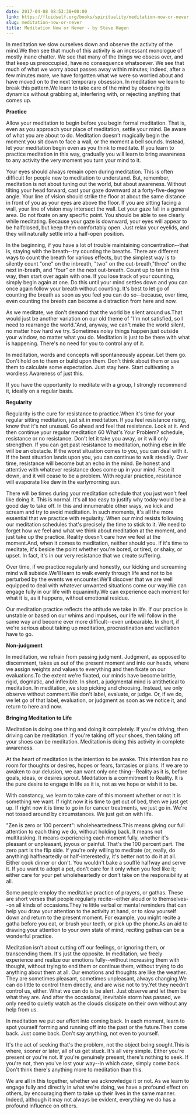 ```yaml
---
date: 2017-04-08 08:53:38+00:00
link: https://fluidself.org/books/spirituality/meditation-now-or-never
slug: meditation-now-or-never
title: Meditation Now or Never - by Steve Hagen
---
```


In meditation we slow ourselves down and observe the activity of the mind.We then see that much of this activity is an incessant monologue of mostly inane chatter. We see that many of the things we obsess over, and that keep us preoccupied, have no consequence whatsoever. We see that much of what we worry about passes away within minutes; indeed, after a few minutes more, we have forgotten what we were so worried about and have moved on to the next temporary obsession. In meditation we learn to break this pattern.We learn to take care of the mind by observing its dynamics without grabbing at, interfering with, or rejecting anything that comes up.

**Practice**

Allow your meditation to begin before you begin formal meditation. That is, even as you approach your place of meditation, settle your mind. Be aware of what you are about to do. Meditation doesn't magically begin the moment you sit down to face a wall, or the moment a bell sounds. Instead, let your meditation begin even as you think to meditate. If you learn to practice meditation in this way, gradually you will learn to bring awareness to any activity the very moment you turn your mind to it.

Your eyes should always remain open during meditation. This is often difficult for people new to meditation to understand. But, remember, meditation is not about tuning out the world, but about awareness. Without tilting your head forward, cast your gaze downward at a forty-five-degree angle. Your line of vision should strike the floor at about the same distance in front of you as your eyes are above the floor. If you are sitting facing a wall, your line of vision may intersect the wall. Let your gaze fall in a general area. Do not fixate on any specific point. You should be able to see clearly while meditating. Because your gaze is downward, your eyes will appear to be halfclosed, but keep them comfortably open. Just relax your eyelids, and they will naturally settle into a half-open position.

In the beginning, if you have a lot of trouble maintaining concentration--that is, staying with the breath--try counting the breaths. There are different ways to count the breath for various effects, but the simplest way is to silently count "one" on the inbreath, "two" on the out-breath,"three" on the next in-breath, and "four" on the next out-breath. Count up to ten in this way, then start over again with one. If you lose track of your counting, simply begin again at one. Do this until your mind settles down and you can once again follow your breath without counting. It's best to let go of counting the breath as soon as you feel you can do so--because, over time, even counting the breath can become a distraction from here and now.

As we meditate, we don't demand that the world be silent around us.That would just be another variation on our old theme of "I'm not satisfied, so I need to rearrange the world."And, anyway, we can't make the world silent, no matter how hard we try. Sometimes noisy things happen just outside your window, no matter what you do. Meditation is just to be there with what is happening. There's no need for you to control any of it.

In meditation, words and concepts will spontaneously appear. Let them go. Don't hold on to them or build upon them. Don't think about them or use them to calculate some expectation. Just stay here. Start cultivating a wordless Awareness of just this.

If you have the opportunity to meditate with a group, I strongly recommend it, ideally on a regular basis.

**Regularity**

Regularity is the cure for resistance to practice.When it's time for your regular sitting meditation, just sit in meditation. If you feel resistance rising, know that it's not unusual. Go ahead and feel that resistance. Look at it. And then continue your regular meditation 60 What's Your Problem? schedule, resistance or no resistance. Don't let it take you away, or it will only strengthen. If you can get past resistance to meditation, nothing else in life will be an obstacle. If the worst situation comes to you, you can deal with it. If the best situation lands upon you, you can continue to walk steadily. Over time, resistance will become but an echo in the mind. Be honest and attentive with whatever resistance does come up in your mind. Face it down, and it will cease to be a problem. With regular practice, resistance will evaporate like dew in the earlymorning sun.

There will be times during your meditation schedule that you just won't feel like doing it. This is normal. It's all too easy to justify why today would be a good day to take off. In this and innumerable other ways, we kick and scream and try to avoid meditation. In such moments, it's all the more essential that we practice with regularity. When our mind resists following our meditation schedules that's precisely the time to stick to it. We need to forget how we feel and what we think about meditation at the moment, and just take up the practice. Reality doesn't care how we feel at the moment.And, when it comes to meditation, neither should you. If it's time to meditate, it's beside the point whether you're bored, or tired, or shaky, or upset. In fact, it's in our very resistance that we create suffering.

Over time, if we practice regularly and honestly, our kicking and screaming mind will subside.We'll learn to walk evenly through life and not to be perturbed by the events we encounter.We'll discover that we are well equipped to deal with whatever unwanted situations come our way.We can engage fully in our life with equanimity.We can experience each moment for what it is, as it happens, without emotional residue.

Our meditation practice reflects the attitude we take in life. If our practice is unstable or based on our whims and impulses, our life will follow in the same way and become ever more difficult--even unbearable. In short, if we're serious about taking up meditation, procrastination and vacillation have to go.

**Non-judgment**

In meditation, we refrain from passing judgment. Judgment, as opposed to discernment, takes us out of the present moment and into our heads, where we assign weights and values to everything and then fixate on our evaluations.To the extent we're fixated, our minds have become brittle, rigid, dogmatic, and inflexible. In short, a judgmental mind is antithetical to meditation. In meditation, we stop picking and choosing. Instead, we only observe without comment.We don't label, evaluate, or judge. Or, if we do, we let go of that label, evaluation, or judgment as soon as we notice it, and return to here and now.

**Bringing Meditation to Life**

Meditation is doing one thing and doing it completely. If you're driving, then driving can be meditation. If you're taking off your shoes, then taking off your shoes can be meditation. Meditation is doing this activity in complete awareness.

At the heart of meditation is the intention to be awake. This intention has no room for thoughts or desires, hopes or fears, fantasies or plans. If we are to awaken to our delusion, we can want only one thing--Reality as it is, before goals, ideas, or desires sprout. Meditation is a commitment to Reality. It is the pure desire to engage in life as it is, not as we hope or wish it to be.

With constancy, we learn to take care of this moment whether or not it is something we want. If right now it is time to get out of bed, then we just get up. If right now it is time to go in for cancer treatments, we just go in. We're not tossed around by circumstances. We just get on with life.

"Zen is zero or 100 percent": wholeheartedness.This means giving our full attention to each thing we do, without holding back. It means not multitasking. It means experiencing each moment fully, whether it's pleasant or unpleasant, joyous or painful. That's the 100 percent part. The zero part is the flip side. If you're only willing to meditate (or, really, do anything) halfheartedly or half-interestedly, it's better not to do it at all. Either cook dinner or don't. You wouldn't bake a soufflé halfway and serve it. If you want to adopt a pet, don't care for it only when you feel like it; either care for your pet wholeheartedly or don't take on the responsibility at all.

Some people employ the meditative practice of prayers, or gathas. These are short verses that people regularly recite--either aloud or to themselves--on all kinds of occasions.They're little verbal or mental reminders that can help you draw your attention to the activity at hand, or to slow yourself down and return to the present moment. For example, you might recite a gatha before you eat, or brush your teeth, or pick up the phone.As an aid to drawing your attention to your own state of mind, reciting gathas can be a wonderful practice.

Meditation isn't about cutting off our feelings, or ignoring them, or transcending them. It's just the opposite. In meditation, we freely experience and realize our emotions fully--without increasing them with thought, without trying to end them or continue them, without trying to do anything about them at all. Our emotions and thoughts are like the weather. They are sometimes pleasant, sometimes unpleasant, always changing.We can do little to control them directly, and are wise not to try.Yet they needn't control us, either. What we can do is be alert. Just observe and let them be what they are. And after the occasional, inevitable storm has passed, we only need to quietly watch as the clouds dissipate on their own without any help from us.

In meditation we put our effort into coming back. In each moment, learn to spot yourself forming and running off into the past or the future.Then come back. Just come back. Don't say anything, not even to yourself.

It's the act of seeking that's the problem, not the object being sought.This is where, sooner or later, all of us get stuck. It's all very simple. Either you're present or you're not. If you're genuinely present, there's nothing to seek. If you're not, then you've lost your way--in which case, simply come back. Don't think there's anything more to meditation than this.

We are all in this together, whether we acknowledge it or not. As we learn to engage fully and directly in what we're doing, we have a profound effect on others, by encouraging them to take up their lives in the same manner. Indeed, although it may not always be evident, everything we do has a profound influence on others.
